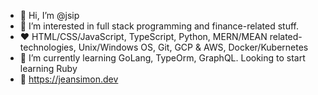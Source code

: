 - 👋 Hi, I’m @jsip
- 👀 I’m interested in full stack programming and finance-related stuff.
- ❤  HTML/CSS/JavaScript, TypeScript, Python, MERN/MEAN related-technologies, Unix/Windows OS, Git, GCP & AWS, Docker/Kubernetes
- 🌱 I’m currently learning GoLang, TypeOrm, GraphQL. Looking to start learning Ruby
- 🔗 https://jeansimon.dev

<!---
jsip/jsip is a ✨ special ✨ repository because its `README.md` (this file) appears on your GitHub profile.
You can click the Preview link to take a look at your changes.
--->
